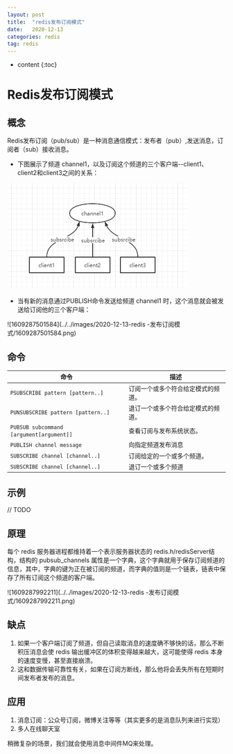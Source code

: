```yaml
---
layout: post
title:  "redis发布订阅模式"
date:   2020-12-13
categories: redis
tag: redis
---
```


* content
{:toc}

# Redis发布订阅模式

## 概念

Redis发布订阅（pub/sub）是一种消息通信模式：发布者（pub）,发送消息，订阅者（sub）接收消息。

- 下图展示了频道 channel1，以及订阅这个频道的三个客户端--client1、client2和client3之间的关系：

![1609287271460](../../images/2020-12-13-redis-发布订阅模式/1609287271460.png)

- 当有新的消息通过PUBLISH命令发送给频道 channel1 时，这个消息就会被发送给订阅他的三个客户端：

![1609287501584](../../images/2020-12-13-redis -发布订阅模式/1609287501584.png)

## 命令

| 命令                                     | 描述                               |
| ---------------------------------------- | ---------------------------------- |
| `PSUBSCRIBE pattern [pattern..]`         | 订阅一个或多个符合给定模式的频道。 |
| `PUNSUBSCRIBE pattern [pattern..]`       | 退订一个或多个符合给定模式的频道。 |
| `PUBSUB subcommand [argument[argument]]` | 查看订阅与发布系统状态。           |
| `PUBLISH channel message`                | 向指定频道发布消息                 |
| `SUBSCRIBE channel [channel..]`          | 订阅给定的一个或多个频道。         |
| `SUBSCRIBE channel [channel..]`          | 退订一个或多个频道                 |

## 示例

// TODO

## 原理

每个 redis 服务器进程都维持着一个表示服务器状态的 redis.h/redisServer结构，结构的 pubsub_channels 属性是一个字典，这个字典就用于保存订阅频道的信息，其中，字典的键为正在被订阅的频道，而字典的值则是一个链表，链表中保存了所有订阅这个频道的客户端。

![1609287992211](../../images/2020-12-13-redis -发布订阅模式/1609287992211.png)

## 缺点

1. 如果一个客户端订阅了频道，但自己读取消息的速度确不够快的话，那么不断积压消息会使 redis 输出缓冲区的体积变得越来越大，这可能使得 redis 本身的速度变慢，甚至直接崩溃。
2. 这和数据传输可靠性有关，如果在订阅方断线，那么他将会丢失所有在短期时间发布者发布的消息。

## 应用

1. 消息订阅：公众号订阅，微博关注等等（其实更多的是消息队列来进行实现）
2. 多人在线聊天室

稍微复杂的场景，我们就会使用消息中间件MQ来处理。



